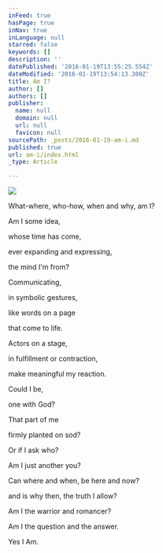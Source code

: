 ```yaml
---
inFeed: true
hasPage: true
inNav: true
inLanguage: null
starred: false
keywords: []
description: ''
datePublished: '2016-01-19T13:55:25.554Z'
dateModified: '2016-01-19T13:54:13.300Z'
title: Am I?
author: []
authors: []
publisher:
  name: null
  domain: null
  url: null
  favicon: null
sourcePath: _posts/2016-01-19-am-i.md
published: true
url: am-i/index.html
_type: Article

---
```

![](https://the-grid-user-content.s3-us-west-2.amazonaws.com/a9c980a1-d0fd-46a6-bbcb-6158aeacd60c.jpg)

What-where, who-how, when and why, am I? 

Am I some idea, 

whose time has come, 

ever expanding and expressing, 

the mind I'm from? 

Communicating, 

in symbolic gestures, 

like words on a page 

that come to life. 

Actors on a stage, 

in fulfillment or contraction, 

make meaningful my reaction. 

Could I be, 

one with God? 

That part of me 

firmly planted on sod? 

Or if I ask who? 

Am I just another you? 

Can where and when,
be here and now? 

and is why then,
the truth I allow? 

Am I the warrior and romancer? 

Am I the question and the answer. 

Yes I Am.